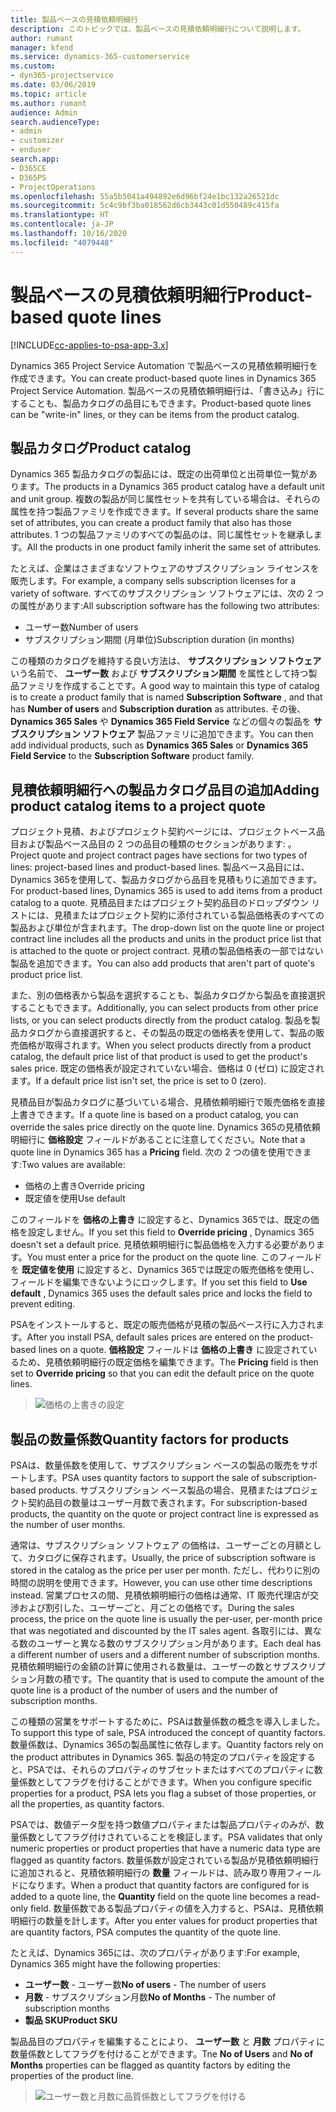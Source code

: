 ```yaml
---
title: 製品ベースの見積依頼明細行
description: このトピックでは、製品ベースの見積依頼明細行について説明します。
author: rumant
manager: kfend
ms.service: dynamics-365-customerservice
ms.custom:
- dyn365-projectservice
ms.date: 03/06/2019
ms.topic: article
ms.author: rumant
audience: Admin
search.audienceType:
- admin
- customizer
- enduser
search.app:
- D365CE
- D365PS
- ProjectOperations
ms.openlocfilehash: 55a5b5041a494892e6d96bf24e1bc132a26521dc
ms.sourcegitcommit: 5c4c9bf3ba018562d6cb3443c01d550489c415fa
ms.translationtype: HT
ms.contentlocale: ja-JP
ms.lasthandoff: 10/16/2020
ms.locfileid: "4079448"
---
```

# <a name="product-based-quote-lines"></a><span data-ttu-id="3ffc7-103">製品ベースの見積依頼明細行</span><span class="sxs-lookup"><span data-stu-id="3ffc7-103">Product-based quote lines</span></span>

[!INCLUDE[cc-applies-to-psa-app-3.x](../includes/cc-applies-to-psa-app-3x.md)]


<span data-ttu-id="3ffc7-104">Dynamics 365 Project Service Automation で製品ベースの見積依頼明細行を作成できます。</span><span class="sxs-lookup"><span data-stu-id="3ffc7-104">You can create product-based quote lines in Dynamics 365 Project Service Automation.</span></span> <span data-ttu-id="3ffc7-105">製品ベースの見積依頼明細行は、「書き込み」行にすることも、製品カタログの品目にもできます。</span><span class="sxs-lookup"><span data-stu-id="3ffc7-105">Product-based quote lines can be "write-in" lines, or they can be items from the product catalog.</span></span>

## <a name="product-catalog"></a><span data-ttu-id="3ffc7-106">製品カタログ</span><span class="sxs-lookup"><span data-stu-id="3ffc7-106">Product catalog</span></span>

<span data-ttu-id="3ffc7-107">Dynamics 365 製品カタログの製品には、既定の出荷単位と出荷単位一覧があります。</span><span class="sxs-lookup"><span data-stu-id="3ffc7-107">The products in a Dynamics 365 product catalog have a default unit and unit group.</span></span> <span data-ttu-id="3ffc7-108">複数の製品が同じ属性セットを共有している場合は、それらの属性を持つ製品ファミリを作成できます。</span><span class="sxs-lookup"><span data-stu-id="3ffc7-108">If several products share the same set of attributes, you can create a product family that also has those attributes.</span></span> <span data-ttu-id="3ffc7-109">1 つの製品ファミリのすべての製品のは、同じ属性セットを継承します。</span><span class="sxs-lookup"><span data-stu-id="3ffc7-109">All the products in one product family inherit the same set of attributes.</span></span>

<span data-ttu-id="3ffc7-110">たとえば、企業はさまざまなソフトウェアのサブスクリプション ライセンスを販売します。</span><span class="sxs-lookup"><span data-stu-id="3ffc7-110">For example, a company sells subscription licenses for a variety of software.</span></span> <span data-ttu-id="3ffc7-111">すべてのサブスクリプション ソフトウェアには、次の 2 つの属性があります:</span><span class="sxs-lookup"><span data-stu-id="3ffc7-111">All subscription software has the following two attributes:</span></span>

- <span data-ttu-id="3ffc7-112">ユーザー数</span><span class="sxs-lookup"><span data-stu-id="3ffc7-112">Number of users</span></span> 
- <span data-ttu-id="3ffc7-113">サブスクリプション期間 (月単位)</span><span class="sxs-lookup"><span data-stu-id="3ffc7-113">Subscription duration (in months)</span></span>

<span data-ttu-id="3ffc7-114">この種類のカタログを維持する良い方法は、 **サブスクリプション ソフトウェア** いう名前で、 **ユーザー数** および **サブスクリプション期間** を属性として持つ製品ファミリを作成することです。</span><span class="sxs-lookup"><span data-stu-id="3ffc7-114">A good way to maintain this type of catalog is to create a product family that is named **Subscription Software** , and that has **Number of users** and **Subscription duration** as attributes.</span></span> <span data-ttu-id="3ffc7-115">その後、 **Dynamics 365 Sales** や **Dynamics 365 Field Service** などの個々の製品を **サブスクリプション ソフトウェア** 製品ファミリに追加できます。</span><span class="sxs-lookup"><span data-stu-id="3ffc7-115">You can then add individual products, such as **Dynamics 365 Sales** or **Dynamics 365 Field Service** to the **Subscription Software** product family.</span></span>

## <a name="adding-product-catalog-items-to-a-project-quote"></a><span data-ttu-id="3ffc7-116">見積依頼明細行への製品カタログ品目の追加</span><span class="sxs-lookup"><span data-stu-id="3ffc7-116">Adding product catalog items to a project quote</span></span>

<span data-ttu-id="3ffc7-117">プロジェクト見積、およびプロジェクト契約ページには、プロジェクトベース品目および製品ベース品目の 2 つの品目の種類のセクションがあります: 。</span><span class="sxs-lookup"><span data-stu-id="3ffc7-117">Project quote and project contract pages have sections for two types of lines: project-based lines and product-based lines.</span></span> <span data-ttu-id="3ffc7-118">製品ベース品目には、Dynamics 365を使用して、製品カタログから品目を見積もりに追加できます。</span><span class="sxs-lookup"><span data-stu-id="3ffc7-118">For product-based lines, Dynamics 365 is used to add items from a product catalog to a quote.</span></span> <span data-ttu-id="3ffc7-119">見積品目またはプロジェクト契約品目のドロップダウン リストには、見積またはプロジェクト契約に添付されている製品価格表のすべての製品および単位が含まれます。</span><span class="sxs-lookup"><span data-stu-id="3ffc7-119">The drop-down list on the quote line or project contract line includes all the products and units in the product price list that is attached to the quote or project contract.</span></span> <span data-ttu-id="3ffc7-120">見積の製品価格表の一部ではない製品を追加できます。</span><span class="sxs-lookup"><span data-stu-id="3ffc7-120">You can also add products that aren't part of quote's product price list.</span></span>

<span data-ttu-id="3ffc7-121">また、別の価格表から製品を選択することも、製品カタログから製品を直接選択することもできます。</span><span class="sxs-lookup"><span data-stu-id="3ffc7-121">Additionally, you can select products from other price lists, or you can select products directly from the product catalog.</span></span> <span data-ttu-id="3ffc7-122">製品を製品カタログから直接選択すると、その製品の既定の価格表を使用して、製品の販売価格が取得されます。</span><span class="sxs-lookup"><span data-stu-id="3ffc7-122">When you select products directly from a product catalog, the default price list of that product is used to get the product's sales price.</span></span> <span data-ttu-id="3ffc7-123">既定の価格表が設定されていない場合、価格は 0 (ゼロ) に設定されます。</span><span class="sxs-lookup"><span data-stu-id="3ffc7-123">If a default price list isn't set, the price is set to 0 (zero).</span></span>

<span data-ttu-id="3ffc7-124">見積品目が製品カタログに基づいている場合、見積依頼明細行で販売価格を直接上書きできます。</span><span class="sxs-lookup"><span data-stu-id="3ffc7-124">If a quote line is based on a product catalog, you can override the sales price directly on the quote line.</span></span> <span data-ttu-id="3ffc7-125">Dynamics 365の見積依頼明細行に **価格設定** フィールドがあることに注意してください。</span><span class="sxs-lookup"><span data-stu-id="3ffc7-125">Note that a quote line in Dynamics 365 has a **Pricing** field.</span></span> <span data-ttu-id="3ffc7-126">次の 2 つの値を使用できます:</span><span class="sxs-lookup"><span data-stu-id="3ffc7-126">Two values are available:</span></span>

- <span data-ttu-id="3ffc7-127">価格の上書き</span><span class="sxs-lookup"><span data-stu-id="3ffc7-127">Override pricing</span></span>  
- <span data-ttu-id="3ffc7-128">既定値を使用</span><span class="sxs-lookup"><span data-stu-id="3ffc7-128">Use default</span></span>

<span data-ttu-id="3ffc7-129">このフィールドを **価格の上書き** に設定すると、Dynamics 365では、既定の価格を設定しません。</span><span class="sxs-lookup"><span data-stu-id="3ffc7-129">If you set this field to **Override pricing** , Dynamics 365 doesn't set a default price.</span></span> <span data-ttu-id="3ffc7-130">見積依頼明細行に製品価格を入力する必要があります。</span><span class="sxs-lookup"><span data-stu-id="3ffc7-130">You must enter a price for the product on the quote line.</span></span> <span data-ttu-id="3ffc7-131">このフィールドを **既定値を使用** に設定すると、Dynamics 365では既定の販売価格を使用し、フィールドを編集できないようにロックします。</span><span class="sxs-lookup"><span data-stu-id="3ffc7-131">If you set this field to **Use default** , Dynamics 365 uses the default sales price and locks the field to prevent editing.</span></span>

<span data-ttu-id="3ffc7-132">PSAをインストールすると、既定の販売価格が見積の製品ベース行に入力されます。</span><span class="sxs-lookup"><span data-stu-id="3ffc7-132">After you install PSA, default sales prices are entered on the product-based lines on a quote.</span></span> <span data-ttu-id="3ffc7-133">**価格設定** フィールドは **価格の上書き** に設定されているため、見積依頼明細行の既定価格を編集できます。</span><span class="sxs-lookup"><span data-stu-id="3ffc7-133">The **Pricing** field is then set to **Override pricing** so that you can edit the default price on the quote lines.</span></span>

> ![価格の上書きの設定](media/basic-guide-10.png)
 
## <a name="quantity-factors-for-products"></a><span data-ttu-id="3ffc7-135">製品の数量係数</span><span class="sxs-lookup"><span data-stu-id="3ffc7-135">Quantity factors for products</span></span>

<span data-ttu-id="3ffc7-136">PSAは、数量係数を使用して、サブスクリプション ベースの製品の販売をサポートします。</span><span class="sxs-lookup"><span data-stu-id="3ffc7-136">PSA uses quantity factors to support the sale of subscription-based products.</span></span> <span data-ttu-id="3ffc7-137">サブスクリプション ベース製品の場合、見積またはプロジェクト契約品目の数量はユーザー月数で表されます。</span><span class="sxs-lookup"><span data-stu-id="3ffc7-137">For subscription-based products, the quantity on the quote or project contract line is expressed as the number of user months.</span></span>

<span data-ttu-id="3ffc7-138">通常は、サブスクリプション ソフトウェア の価格は、ユーザーごとの月額として、カタログに保存されます。</span><span class="sxs-lookup"><span data-stu-id="3ffc7-138">Usually, the price of subscription software is stored in the catalog as the price per user per month.</span></span> <span data-ttu-id="3ffc7-139">ただし、代わりに別の時間の説明を使用できます。</span><span class="sxs-lookup"><span data-stu-id="3ffc7-139">However, you can use other time descriptions instead.</span></span> <span data-ttu-id="3ffc7-140">営業プロセスの間、見積依頼明細行の価格は通常、IT 販売代理店が交渉および割引した、ユーザーごと、月ごとの価格です。</span><span class="sxs-lookup"><span data-stu-id="3ffc7-140">During the sales process, the price on the quote line is usually the per-user, per-month price that was negotiated and discounted by the IT sales agent.</span></span> <span data-ttu-id="3ffc7-141">各取引には、異なる数のユーザーと異なる数のサブスクリプション月があります。</span><span class="sxs-lookup"><span data-stu-id="3ffc7-141">Each deal has a different number of users and a different number of subscription months.</span></span> <span data-ttu-id="3ffc7-142">見積依頼明細行の金額の計算に使用される数量は、ユーザーの数とサブスクリプション月数の積です。</span><span class="sxs-lookup"><span data-stu-id="3ffc7-142">The quantity that is used to compute the amount of the quote line is a product of the number of users and the number of subscription months.</span></span>

<span data-ttu-id="3ffc7-143">この種類の営業をサポートするために、PSAは数量係数の概念を導入しました。</span><span class="sxs-lookup"><span data-stu-id="3ffc7-143">To support this type of sale, PSA introduced the concept of quantity factors.</span></span> <span data-ttu-id="3ffc7-144">数量係数は、Dynamics 365の製品属性に依存します。</span><span class="sxs-lookup"><span data-stu-id="3ffc7-144">Quantity factors rely on the product attributes in Dynamics 365.</span></span> <span data-ttu-id="3ffc7-145">製品の特定のプロパティを設定すると、PSAでは、それらのプロパティのサブセットまたはすべてのプロパティに数量係数としてフラグを付けることができます。</span><span class="sxs-lookup"><span data-stu-id="3ffc7-145">When you configure specific properties for a product, PSA lets you flag a subset of those properties, or all the properties, as quantity factors.</span></span>

<span data-ttu-id="3ffc7-146">PSAでは、数値データ型を持つ数値プロパティまたは製品プロパティのみが、数量係数としてフラグ付けされていることを検証します。</span><span class="sxs-lookup"><span data-stu-id="3ffc7-146">PSA validates that only numeric properties or product properties that have a numeric data type are flagged as quantity factors.</span></span> <span data-ttu-id="3ffc7-147">数量係数が設定されている製品が見積依頼明細行に追加されると、見積依頼明細行の **数量** フィールドは、読み取り専用フィールドになります。</span><span class="sxs-lookup"><span data-stu-id="3ffc7-147">When a product that quantity factors are configured for is added to a quote line, the **Quantity** field on the quote line becomes a read-only field.</span></span> <span data-ttu-id="3ffc7-148">数量係数である製品プロパティの値を入力すると、PSAは、見積依頼明細行の数量を計します。</span><span class="sxs-lookup"><span data-stu-id="3ffc7-148">After you enter values for product properties that are quantity factors, PSA computes the quantity of the quote line.</span></span>

<span data-ttu-id="3ffc7-149">たとえば、Dynamics 365には、次のプロパティがあります:</span><span class="sxs-lookup"><span data-stu-id="3ffc7-149">For example, Dynamics 365 might have the following properties:</span></span> 

- <span data-ttu-id="3ffc7-150">**ユーザー数** - ユーザー数</span><span class="sxs-lookup"><span data-stu-id="3ffc7-150">**No of users** - The number of users</span></span> 
- <span data-ttu-id="3ffc7-151">**月数** - サブスクリプション月数</span><span class="sxs-lookup"><span data-stu-id="3ffc7-151">**No of Months** - The number of subscription months</span></span>
- <span data-ttu-id="3ffc7-152">**製品 SKU**</span><span class="sxs-lookup"><span data-stu-id="3ffc7-152">**Product SKU**</span></span> 

<span data-ttu-id="3ffc7-153">製品品目のプロパティを編集することにより、 **ユーザー数** と **月数** プロパティに数量係数としてフラグを付けることができます。</span><span class="sxs-lookup"><span data-stu-id="3ffc7-153">Tne **No of Users** and **No of Months** properties can be flagged as quantity factors by editing the properties of the product line.</span></span> 

> ![ユーザー数と月数に品質係数としてフラグを付ける](media/basic-guide-11.png)
 
